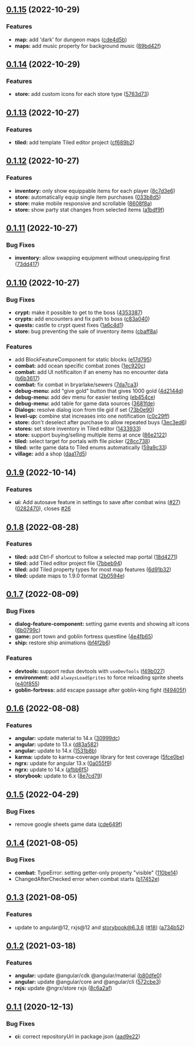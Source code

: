 ## [0.1.15](https://github.com/justindujardin/angular-rpg/compare/v0.1.14...v0.1.15) (2022-10-29)


### Features

* **map:** add 'dark' for dungeon maps ([cde4d5b](https://github.com/justindujardin/angular-rpg/commit/cde4d5b34b575957aca757103e21de75cba3a6ec))
* **maps:** add music property for background music ([89bd42f](https://github.com/justindujardin/angular-rpg/commit/89bd42f414f01ab339ce5f7062c1093c19dfc659))

## [0.1.14](https://github.com/justindujardin/angular-rpg/compare/v0.1.13...v0.1.14) (2022-10-29)


### Features

* **store:** add custom icons for each store type ([5763d73](https://github.com/justindujardin/angular-rpg/commit/5763d7387b3f42d3d6b200f03b1bdea8b16a8150))

## [0.1.13](https://github.com/justindujardin/angular-rpg/compare/v0.1.12...v0.1.13) (2022-10-27)


### Features

* **tiled:** add template Tiled editor project ([cf689b2](https://github.com/justindujardin/angular-rpg/commit/cf689b265f03ca212158ae95107591aa6f4968f4))

## [0.1.12](https://github.com/justindujardin/angular-rpg/compare/v0.1.11...v0.1.12) (2022-10-27)


### Features

* **inventory:** only show equippable items for each player ([8c7d3e6](https://github.com/justindujardin/angular-rpg/commit/8c7d3e6ce6d635b5ecd44e4d2d0395fffc310b46))
* **store:** automatically equip single item purchases ([033b8d5](https://github.com/justindujardin/angular-rpg/commit/033b8d5ccc4fda1ea3fc706c174c9743cac0fceb))
* **store:** make mobile responsive and scrollable ([8608f8a](https://github.com/justindujardin/angular-rpg/commit/8608f8af4de75477adf2168b723639276b909ff9))
* **store:** show party stat changes from selected items ([a1bdf9f](https://github.com/justindujardin/angular-rpg/commit/a1bdf9fe508cb9b813d63ee59a0a3a0a1fd311cc))

## [0.1.11](https://github.com/justindujardin/angular-rpg/compare/v0.1.10...v0.1.11) (2022-10-27)


### Bug Fixes

* **inventory:** allow swapping equipment without unequipping first ([73dd417](https://github.com/justindujardin/angular-rpg/commit/73dd41785ad4baa72229ca8c830777ee1e50db81))

## [0.1.10](https://github.com/justindujardin/angular-rpg/compare/v0.1.9...v0.1.10) (2022-10-27)


### Bug Fixes

* **crypt:** make it possible to get to the boss ([4353387](https://github.com/justindujardin/angular-rpg/commit/4353387c9ed3cc81bf95bb7ea82dcf9364ab91db))
* **crypts:** add encounters and fix path to boss ([c83a040](https://github.com/justindujardin/angular-rpg/commit/c83a040f2cef65bef4c4d37ef8d5318ba00347ae))
* **quests:** castle to crypt quest fixes ([1a6c4d1](https://github.com/justindujardin/angular-rpg/commit/1a6c4d1994339908da62ed78c620dd2be4d6a1b5))
* **store:** bug preventing the sale of inventory items ([cbaff8a](https://github.com/justindujardin/angular-rpg/commit/cbaff8a24e67ebf7192d815d1634e018e2f30aa3))


### Features

* add BlockFeatureComponent for static blocks ([e17d795](https://github.com/justindujardin/angular-rpg/commit/e17d795ca5b1e6e7530f112a4158aba9b77b9a55))
* **combat:** add ocean specific combat zones ([1ec920c](https://github.com/justindujardin/angular-rpg/commit/1ec920c7e797d8eaa81381ce27b97e918ba35dc6))
* **combat:** add UI notificaiton if an enemy has no encounter data ([b6b3617](https://github.com/justindujardin/angular-rpg/commit/b6b3617fe61ddde6e59a2003ddbb7ae0ea01e8ab))
* **combat:** fix combat in bryarlake/sewers ([7da7ca3](https://github.com/justindujardin/angular-rpg/commit/7da7ca33ea810472241d9428dd7f885e6559547c))
* **debug-menu:** add "give gold" button that gives 1000 gold ([4d2144d](https://github.com/justindujardin/angular-rpg/commit/4d2144d87394e5f62b1a1471daabbdefb299dfd8))
* **debug-menu:** add dev menu for easier testing ([eb454ce](https://github.com/justindujardin/angular-rpg/commit/eb454ce191d41b41560df3f7daa056e4f63d13db))
* **debug-menu:** add table for game data sources ([3681fde](https://github.com/justindujardin/angular-rpg/commit/3681fdeac696f238f1802610494ed38a44912469))
* **Dialogs:** resolve dialog icon from tile gid if set ([73b0e90](https://github.com/justindujardin/angular-rpg/commit/73b0e909ff8be839d90409ef0b70a9272fa23868))
* **level-up:** combine stat increases into one notification ([c0c29ff](https://github.com/justindujardin/angular-rpg/commit/c0c29ff6e719c4b9172bdecbab6b9a918ad0e282))
* **store:** don't deselect after purchase to allow repeated buys ([3ec3ed6](https://github.com/justindujardin/angular-rpg/commit/3ec3ed6bddea4bd09ff991d05603519107ddeaee))
* **stores:** set store inventory in Tiled editor ([1433933](https://github.com/justindujardin/angular-rpg/commit/1433933d636ce6217cd8d2df04565992de088d54))
* **store:** support buying/selling multiple items at once ([86e2122](https://github.com/justindujardin/angular-rpg/commit/86e21223e7f074422d5c38e793c9c70942b43ab2))
* **tiled:** select target for portals with file picker ([28cc738](https://github.com/justindujardin/angular-rpg/commit/28cc73870cc93c13829d93f9fbf2caa2bd3b01b9))
* **tiled:** write game data to Tiled enums automatically ([59a9c33](https://github.com/justindujardin/angular-rpg/commit/59a9c336cdde5021c5eddf33af3b9ed05e6494cf))
* **village:** add a shop ([daa17d5](https://github.com/justindujardin/angular-rpg/commit/daa17d5ed1da73e697d17877515bee483828346b))

## [0.1.9](https://github.com/justindujardin/angular-rpg/compare/v0.1.8...v0.1.9) (2022-10-14)


### Features

* **ui:** Add autosave feature in settings to save after combat wins ([#27](https://github.com/justindujardin/angular-rpg/issues/27)) ([0282470](https://github.com/justindujardin/angular-rpg/commit/02824704e27fdd3a4fb872acdda370e0f114e618)), closes [#26](https://github.com/justindujardin/angular-rpg/issues/26)

## [0.1.8](https://github.com/justindujardin/angular-rpg/compare/v0.1.7...v0.1.8) (2022-08-28)


### Features

* **tiled:** add Ctrl-F shortcut to follow a selected map portal ([18d4271](https://github.com/justindujardin/angular-rpg/commit/18d42715071db835233f70da33821e840ba2f11b))
* **tiled:** add Tiled editor project file ([7bbeb94](https://github.com/justindujardin/angular-rpg/commit/7bbeb94b5e22feeaa1681ae04c8f958060dee52f))
* **tiled:** add Tiled property types for most map features ([6d91b32](https://github.com/justindujardin/angular-rpg/commit/6d91b324d9c893f5042ca50d0353a76ae49e7aaf))
* **tiled:** update maps to 1.9.0 format ([2b0594e](https://github.com/justindujardin/angular-rpg/commit/2b0594e203e80074c18feee0d088f740ef829c31))

## [0.1.7](https://github.com/justindujardin/angular-rpg/compare/v0.1.6...v0.1.7) (2022-08-09)


### Bug Fixes

* **dialog-feature-component:** setting game events and showing alt icons ([6b0799c](https://github.com/justindujardin/angular-rpg/commit/6b0799c88012076a2b62fe27fde8fd481deeeade))
* **game:** port town and goblin fortress questline ([4e4fb65](https://github.com/justindujardin/angular-rpg/commit/4e4fb65ea92353dbb752ab430b62eb3a33c21c46))
* **ship:** restore ship animations ([bf4f2b6](https://github.com/justindujardin/angular-rpg/commit/bf4f2b65942282d769468becefac74f17e1d4ca6))


### Features

* **devtools:** support redux devtools with `useDevTools` ([f49b027](https://github.com/justindujardin/angular-rpg/commit/f49b027b11bffbf81f981ea9efb26193302bca75))
* **environment:** add `alwaysLoadSprites` to force reloading sprite sheets ([e40f855](https://github.com/justindujardin/angular-rpg/commit/e40f8554b1f8250dd7b89dda468ded9fed027bba))
* **goblin-fortress:** add escape passage after goblin-king fight ([f49405f](https://github.com/justindujardin/angular-rpg/commit/f49405f0658551a5904d40ab5b71e5222fd8f76c))

## [0.1.6](https://github.com/justindujardin/angular-rpg/compare/v0.1.5...v0.1.6) (2022-08-08)


### Features

* **angular:** update material to 14.x ([30999dc](https://github.com/justindujardin/angular-rpg/commit/30999dce69922f7b10f9028b9de22347ad973c15))
* **angular:** update to 13.x ([d83a582](https://github.com/justindujardin/angular-rpg/commit/d83a582afdcb15b7a89316aa06aad2be966f5f17))
* **angular:** update to 14.x ([1531b8b](https://github.com/justindujardin/angular-rpg/commit/1531b8baa660fac1cdca0eb2c5225737b7336b90))
* **karma:** update to karma-coverage library for test coverage ([5fce0be](https://github.com/justindujardin/angular-rpg/commit/5fce0be4b27575b982c4e2948cdb78489380ecad))
* **ngrx:** update for angular 13.x ([0a055f9](https://github.com/justindujardin/angular-rpg/commit/0a055f92ca8ad494ef9791c763a697362a8c1221))
* **ngrx:** update to 14.x ([afbb6f5](https://github.com/justindujardin/angular-rpg/commit/afbb6f5be6cae1745fd7f785c4f21ab4108abc92))
* **storybook:** update to 6.x ([8e7cd79](https://github.com/justindujardin/angular-rpg/commit/8e7cd79e19112b8084fb875e735b557654e59c1b))

## [0.1.5](https://github.com/justindujardin/angular-rpg/compare/v0.1.4...v0.1.5) (2022-04-29)


### Bug Fixes

* remove google sheets game data ([cde649f](https://github.com/justindujardin/angular-rpg/commit/cde649f9ae642ee4c3a0a976085dff904847622d))

## [0.1.4](https://github.com/justindujardin/angular-rpg/compare/v0.1.3...v0.1.4) (2021-08-05)


### Bug Fixes

* **combat:** TypeError: setting getter-only property "visible" ([110be14](https://github.com/justindujardin/angular-rpg/commit/110be14507c1b3e9ef301b36116da25bcf04fb06))
* ChangedAfterChecked error when combat starts ([b17452e](https://github.com/justindujardin/angular-rpg/commit/b17452ea8b0064e50e08b13a2df7074db1549a2c))

## [0.1.3](https://github.com/justindujardin/angular-rpg/compare/v0.1.2...v0.1.3) (2021-08-05)


### Features

* update to angular@12, rxjs@12 and storybook@6.3.6 ([#18](https://github.com/justindujardin/angular-rpg/issues/18)) ([a734b52](https://github.com/justindujardin/angular-rpg/commit/a734b52c6d35d7c913e3c1e1ca63f37a63cbc579))

## [0.1.2](https://github.com/justindujardin/angular-rpg/compare/v0.1.1...v0.1.2) (2021-03-18)


### Features

* **angular:** update @angular/cdk @angular/material ([b80dfe0](https://github.com/justindujardin/angular-rpg/commit/b80dfe0348895cfcc16d4dc46f4b416f78f9ad75))
* **angular:** update @angular/core and @angular/cli ([572cbe3](https://github.com/justindujardin/angular-rpg/commit/572cbe3400f05d45eec8d7339a979e9dcc128ec9))
* **rxjs:** update @ngrx/store rxjs ([8c6a2af](https://github.com/justindujardin/angular-rpg/commit/8c6a2af58bcdc6dc83e8b9a2822eb926696f7004))

## [0.1.1](https://github.com/justindujardin/angular-rpg/compare/v0.1.0...v0.1.1) (2020-12-13)


### Bug Fixes

* **ci:** correct repositoryUrl in package.json ([aad9e22](https://github.com/justindujardin/angular-rpg/commit/aad9e229af05d9bb52c810afdd80dbea1036deab))
